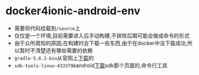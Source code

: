 # docker4ionic-android-env
- 需要将代码挂载到`/source`上
- 仅仅是一个环境,目前需要进入后手动构建,不排除后期可能会做成命令的形式
- 由于众所周知的原因,在构建时会下载一些东西,由于在docker中没下载成功,所以暂时不清楚还有哪些需要的依赖
- `gradle-5.6.2-bin`从官网上[下载](https://gradle.org/install/)的
- `sdk-tools-linux-4333796`android[下载](https://developer.android.com/studio/index.html)sdk那个页面的,命令行工具
